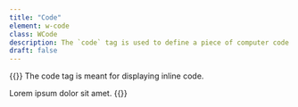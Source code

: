 ```yaml
---
title: "Code"
element: w-code
class: WCode
description: The `code` tag is used to define a piece of computer code. 
draft: false
---
```


{{<rawhtml>}}
<w-markdown spacing="s">
    The code tag is meant for displaying inline code.
</w-markdown>

<w-element-example>
    Lorem ipsum dolor <w-code>sit amet</w-code>.
</w-element-example>
{{</rawhtml>}}